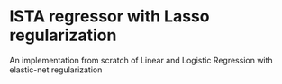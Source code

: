 # ISTA regressor with Lasso regularization
An implementation from scratch of Linear and Logistic Regression with elastic-net regularization
